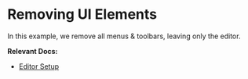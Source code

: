 # Removing UI Elements

In this example, we remove all menus & toolbars, leaving only the editor.

**Relevant Docs:**

- [Editor Setup](/docs/editor-basics/setup)